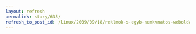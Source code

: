 ```yaml
---
layout: refresh
permalink: story/635/
refresh_to_post_id: /linux/2009/09/18/reklmok-s-egyb-nemkvnatos-weboldalak-blokkolsa-etc-hosts-llomnnyal
---
```

